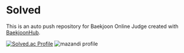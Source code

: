 # Solved
This is an auto push repository for Baekjoon Online Judge created with [BaekjoonHub](https://github.com/BaekjoonHub/BaekjoonHub).

[![Solved.ac Profile](http://mazassumnida.wtf/api/generate_badge?boj=woometan)](https://solved.ac/woometan)
![mazandi profile](http://mazandi.herokuapp.com/api?handle=woometan&theme=cold)
